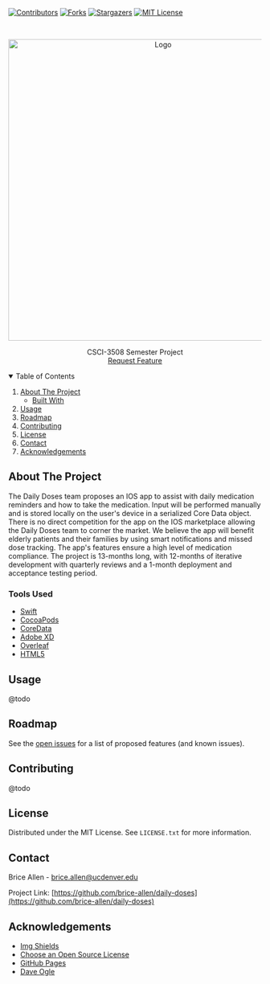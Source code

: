 

<!--
*** Thanks for checking out the Best-README-Template. If you have a suggestion
*** that would make this better, please fork the repo and create a pull request
*** or simply open an issue with the tag "enhancement".
*** Thanks again! Now go create something AMAZING! :D
-->



<!-- PROJECT SHIELDS -->
<!--
*** I'm using markdown "reference style" links for readability.
*** Reference links are enclosed in brackets [ ] instead of parentheses ( ).
*** See the bottom of this document for the declaration of the reference variables
*** for contributors-url, forks-url, etc. This is an optional, concise syntax you may use.
*** https://www.markdownguide.org/basic-syntax/#reference-style-links
-->
[![Contributors][contributors-shield]][contributors-url]
[![Forks][forks-shield]][forks-url]
[![Stargazers][stars-shield]][stars-url]
[![MIT License][license-shield]][license-url]


<!-- PROJECT LOGO -->
<br />
<p align="center">
  <a href="https://github.com/brice-allen/daily-doses">
    <img src="images/dailydoses(3).png" alt="Logo" width="600" height="600">
  </a>
  <p align="center">
    CSCI-3508 Semester Project
    <br />
    <a href="https://github.com/brice-allen/daily-doses/issues">Request Feature</a>  
  </p>
</p>



<!-- TABLE OF CONTENTS -->
<details open="open">
  <summary>Table of Contents</summary>
  <ol>
    <li>
      <a href="#about-the-project">About The Project</a>
      <ul>
        <li><a href="#built-with">Built With</a></li>
      </ul>
    </li>
    <li><a href="#usage">Usage</a></li>
    <li><a href="#roadmap">Roadmap</a></li>
    <li><a href="#contributing">Contributing</a></li>
    <li><a href="#license">License</a></li>
    <li><a href="#contact">Contact</a></li>
    <li><a href="#acknowledgements">Acknowledgements</a></li>
  </ol>
</details>



<!-- ABOUT THE PROJECT -->
## About The Project

The Daily Doses team proposes an IOS app to assist with daily medication reminders and how to take the medication. Input will be performed manually and is stored locally on the user's device in a serialized Core Data object. There is no direct competition for the app on the IOS marketplace allowing the Daily Doses team to corner the market. We believe the app will benefit elderly patients and their families by using smart notifications and missed dose tracking. The app's features ensure a high level of medication compliance. The project is 13-months long, with 12-months of iterative development with quarterly reviews and a 1-month deployment and acceptance testing period.
### Tools Used

* [Swift](https://swift.org/)
* [CocoaPods](https://cocoapods.org/)
* [CoreData](https://developer.apple.com/documentation/coredata)
* [Adobe XD](https://www.adobe.com/products/xd.html)
* [Overleaf](https://www.overleaf.com)
* [HTML5](https://en.wikipedia.org/wiki/HTML5)




<!-- USAGE EXAMPLES -->
## Usage
@todo
<!-- ROADMAP -->
## Roadmap

See the [open issues](https://github.com/brice-allen/daily-doses/issues) for a list of proposed features (and known issues).



<!-- CONTRIBUTING -->
## Contributing

@todo



<!-- LICENSE -->
## License

Distributed under the MIT License. See `LICENSE.txt` for more information.



<!-- CONTACT -->
## Contact

Brice Allen - brice.allen@ucdenver.edu

Project Link: [https://github.com/brice-allen/daily-doses](https://github.com/brice-allen/daily-doses)



<!-- ACKNOWLEDGEMENTS -->
## Acknowledgements

* [Img Shields](https://shields.io)
* [Choose an Open Source License](https://choosealicense.com)
* [GitHub Pages](https://pages.github.com)
* [Dave Ogle](https://github.com/daveogle1818)






<!-- MARKDOWN LINKS & IMAGES -->
<!-- https://www.markdownguide.org/basic-syntax/#reference-style-links -->
[contributors-shield]: https://img.shields.io/github/contributors/brice-allen/daily-doses?style=for-the-badge
[contributors-url]: https://github.com/brice-allen/daily-doses/graphs/contributors
[forks-shield]: https://img.shields.io/github/forks/brice-allen/daily-doses?style=for-the-badge
[forks-url]: https://github.com/brice-allen/daily-doses/network/members
[stars-shield]: https://img.shields.io/github/stars/brice-allen?style=for-the-badge
[stars-url]: https://github.com/brice-allen/daily-doses/stargazers
[license-shield]: https://img.shields.io/github/license/brice-allen/daily-doses?style=for-the-badge
[license-url]: https://github.com/brice-allen/daily-doses/blob/master/LICENSE.txt

